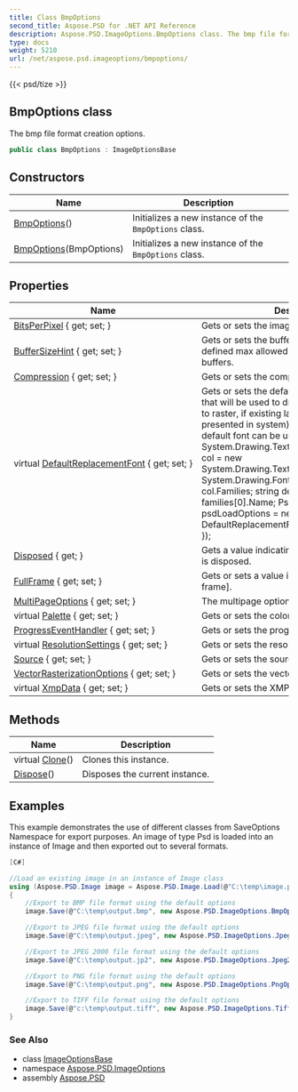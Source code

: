 ```yaml
---
title: Class BmpOptions
second_title: Aspose.PSD for .NET API Reference
description: Aspose.PSD.ImageOptions.BmpOptions class. The bmp file format creation options
type: docs
weight: 5210
url: /net/aspose.psd.imageoptions/bmpoptions/
---
```

{{< psd/tize >}}
## BmpOptions class

The bmp file format creation options.

```csharp
public class BmpOptions : ImageOptionsBase
```

## Constructors

| Name | Description |
| --- | --- |
| [BmpOptions](bmpoptions/#constructor)() | Initializes a new instance of the `BmpOptions` class. |
| [BmpOptions](bmpoptions/#constructor_1)(BmpOptions) | Initializes a new instance of the `BmpOptions` class. |

## Properties

| Name | Description |
| --- | --- |
| [BitsPerPixel](../../aspose.psd.imageoptions/bmpoptions/bitsperpixel/) { get; set; } | Gets or sets the image bits per pixel count. |
| [BufferSizeHint](../../aspose.psd/imageoptionsbase/buffersizehint/) { get; set; } | Gets or sets the buffer size hint which is defined max allowed size for all internal buffers. |
| [Compression](../../aspose.psd.imageoptions/bmpoptions/compression/) { get; set; } | Gets or sets the compression. |
| virtual [DefaultReplacementFont](../../aspose.psd/imageoptionsbase/defaultreplacementfont/) { get; set; } | Gets or sets the default replacement font (font that will be used to draw text when exporting to raster, if existing layer font in PSD file is not presented in system). To take proper name of default font can be used next code snippet: System.Drawing.Text.InstalledFontCollection col = new System.Drawing.Text.InstalledFontCollection(); System.Drawing.FontFamily[] families = col.Families; string defaultFontName = families[0].Name; PsdLoadOptions psdLoadOptions = new PsdLoadOptions() { DefaultReplacementFont = defaultFontName }); |
| [Disposed](../../aspose.psd/disposableobject/disposed/) { get; } | Gets a value indicating whether this instance is disposed. |
| [FullFrame](../../aspose.psd/imageoptionsbase/fullframe/) { get; set; } | Gets or sets a value indicating whether [full frame]. |
| [MultiPageOptions](../../aspose.psd/imageoptionsbase/multipageoptions/) { get; set; } | The multipage options |
| virtual [Palette](../../aspose.psd/imageoptionsbase/palette/) { get; set; } | Gets or sets the color palette. |
| [ProgressEventHandler](../../aspose.psd/imageoptionsbase/progresseventhandler/) { get; set; } | Gets or sets the progress event handler. |
| virtual [ResolutionSettings](../../aspose.psd/imageoptionsbase/resolutionsettings/) { get; set; } | Gets or sets the resolution settings. |
| [Source](../../aspose.psd/imageoptionsbase/source/) { get; set; } | Gets or sets the source to create image in. |
| [VectorRasterizationOptions](../../aspose.psd/imageoptionsbase/vectorrasterizationoptions/) { get; set; } | Gets or sets the vector rasterization options. |
| virtual [XmpData](../../aspose.psd/imageoptionsbase/xmpdata/) { get; set; } | Gets or sets the XMP metadata container. |

## Methods

| Name | Description |
| --- | --- |
| virtual [Clone](../../aspose.psd/imageoptionsbase/clone/)() | Clones this instance. |
| [Dispose](../../aspose.psd/disposableobject/dispose/)() | Disposes the current instance. |

## Examples

This example demonstrates the use of different classes from SaveOptions Namespace for export purposes. An image of type Psd is loaded into an instance of Image and then exported out to several formats.

```csharp
[C#]

//Load an existing image in an instance of Image class
using (Aspose.PSD.Image image = Aspose.PSD.Image.Load(@"C:\temp\image.psd"))
{
    //Export to BMP file format using the default options
    image.Save(@"C:\temp\output.bmp", new Aspose.PSD.ImageOptions.BmpOptions());

    //Export to JPEG file format using the default options
    image.Save(@"C:\temp\output.jpeg", new Aspose.PSD.ImageOptions.JpegOptions());

    //Export to JPEG 2000 file format using the default options
    image.Save(@"C:\temp\output.jp2", new Aspose.PSD.ImageOptions.Jpeg2000Options());

    //Export to PNG file format using the default options
    image.Save(@"C:\temp\output.png", new Aspose.PSD.ImageOptions.PngOptions());

    //Export to TIFF file format using the default options
    image.Save(@"c:\temp\output.tiff", new Aspose.PSD.ImageOptions.TiffOptions(Aspose.PSD.FileFormats.Tiff.Enums.TiffExpectedFormat.Default));
}
```

### See Also

* class [ImageOptionsBase](../../aspose.psd/imageoptionsbase/)
* namespace [Aspose.PSD.ImageOptions](../../aspose.psd.imageoptions/)
* assembly [Aspose.PSD](../../)



